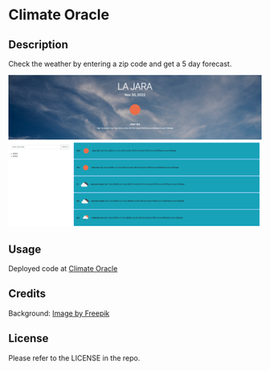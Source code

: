 # Climate Oracle

## Description

Check the weather by entering a zip code and get a 5 day forecast. 

![alt text](./assets/images/screenshot.png)

## Usage
Deployed code at [Climate Oracle](https://savannahvel.github.io/climate_oracle/)

## Credits

Background:
<a href="https://www.freepik.com/free-photo/beautiful-skyscape-during-daytime_22542932.htm#query=weather&position=49&from_view=search&track=sph">Image by Freepik</a>

## License

Please refer to the LICENSE in the repo.